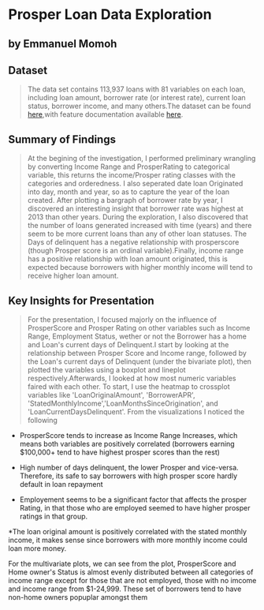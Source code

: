 # Prosper Loan Data Exploration
## by Emmanuel Momoh


## Dataset

> The data set contains 113,937 loans with 81 variables on each loan, including loan amount, borrower rate (or interest rate), current loan status, borrower income, and many others.The dataset can be found [here](https://s3.amazonaws.com/udacity-hosted-downloads/ud651/prosperLoanData.csv),with feature documentation available [here](https://docs.google.com/spreadsheets/d/1gDyi_L4UvIrLTEC6Wri5nbaMmkGmLQBk-Yx3z0XDEtI/edit#gid=0).

## Summary of Findings

> At the begining of the investigation, I performed preliminary wrangling by converting Income Range and ProsperRating to categorical variable, this returns the income/Prosper rating classes with the categories and orderedness. I also seperated date loan Originated into day, month and year, so as to capture the year of the loan created. After plotting a bargraph of borrower rate by year, I discovered an interesting insight that borrower rate was highest at 2013 than other years.
During the exploration, I also discovered that the number of loans generated increased with time (years) and there seem to be more current loans than any of other loan statuses. The Days of delinquent has a negative relationship with prosperscore (though Prosper score is an ordinal variable).Finally, income range has a positive relationship with loan amount originated, this is expected because borrowers with higher monthly income will tend to receive higher loan amount.


## Key Insights for Presentation

> For the presentation, I focused majorly on the influence of ProsperScore and Prosper Rating on other variables
such as  Income Range, Employment Status, wether or not the Borrower has a home and Loan's current days of Delinquent.I start by looking at the relationship between Prosper Score and Income range, followed by the Loan's current days of Delinquent (under the bivariate plot), then plotted the variables using a boxplot and lineplot respectively.Afterwards, I looked at how most numeric variables faired with each other. To start,
I use the heatmap to crossplot variables like 'LoanOriginalAmount', 'BorrowerAPR', 'StatedMonthlyIncome','LoanMonthsSinceOrigination', and 'LoanCurrentDaysDelinquent'. From the visualizations I noticed the following

* ProsperScore tends to increase as Income Range Increases, which means both variables are positively correlated (borrowers earning $100,000+ tend to have highest prosper scores than the rest)

* High number of days delinquent, the lower Prosper and vice-versa. Therefore, its safe to say borrowers with high prosper score hardly default in loan repayment

* Employement seems to be a significant factor that affects the prosper Rating, in that those who are employed seemed to have higher prosper ratings in that group.

*The loan original amount is positively correlated with the stated monthly income, it makes sense since borrowers with more monthly income could loan more money. 

For the multivariate plots, we can see from the plot, ProsperScore and Home owner's Status is almost evenly distributed between all categories of income range except for those that are not employed, those with no imcome and income range from $1-24,999. These set of borrowers tend to have non-home owners popuplar amongst them